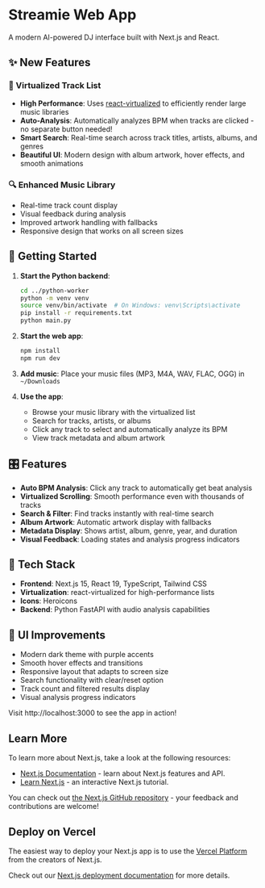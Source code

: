 # Streamie Web App

A modern AI-powered DJ interface built with Next.js and React.

## ✨ New Features

### 🎵 Virtualized Track List
- **High Performance**: Uses [react-virtualized](https://github.com/bvaughn/react-virtualized) to efficiently render large music libraries
- **Auto-Analysis**: Automatically analyzes BPM when tracks are clicked - no separate button needed!
- **Smart Search**: Real-time search across track titles, artists, albums, and genres
- **Beautiful UI**: Modern design with album artwork, hover effects, and smooth animations

### 🔍 Enhanced Music Library
- Real-time track count display
- Visual feedback during analysis
- Improved artwork handling with fallbacks
- Responsive design that works on all screen sizes

## 🚀 Getting Started

1. **Start the Python backend**:
   ```bash
   cd ../python-worker
   python -m venv venv
   source venv/bin/activate  # On Windows: venv\Scripts\activate
   pip install -r requirements.txt
   python main.py
   ```

2. **Start the web app**:
   ```bash
   npm install
   npm run dev
   ```

3. **Add music**: Place your music files (MP3, M4A, WAV, FLAC, OGG) in `~/Downloads`

4. **Use the app**:
   - Browse your music library with the virtualized list
   - Search for tracks, artists, or albums
   - Click any track to select and automatically analyze its BPM
   - View track metadata and album artwork

## 🎛️ Features

- **Auto BPM Analysis**: Click any track to automatically get beat analysis
- **Virtualized Scrolling**: Smooth performance even with thousands of tracks
- **Search & Filter**: Find tracks instantly with real-time search
- **Album Artwork**: Automatic artwork display with fallbacks
- **Metadata Display**: Shows artist, album, genre, year, and duration
- **Visual Feedback**: Loading states and analysis progress indicators

## 🔧 Tech Stack

- **Frontend**: Next.js 15, React 19, TypeScript, Tailwind CSS
- **Virtualization**: react-virtualized for high-performance lists
- **Icons**: Heroicons
- **Backend**: Python FastAPI with audio analysis capabilities

## 📱 UI Improvements

- Modern dark theme with purple accents
- Smooth hover effects and transitions
- Responsive layout that adapts to screen size
- Search functionality with clear/reset option
- Track count and filtered results display
- Visual analysis progress indicators

Visit http://localhost:3000 to see the app in action!

## Learn More

To learn more about Next.js, take a look at the following resources:

- [Next.js Documentation](https://nextjs.org/docs) - learn about Next.js features and API.
- [Learn Next.js](https://nextjs.org/learn) - an interactive Next.js tutorial.

You can check out [the Next.js GitHub repository](https://github.com/vercel/next.js) - your feedback and contributions are welcome!

## Deploy on Vercel

The easiest way to deploy your Next.js app is to use the [Vercel Platform](https://vercel.com/new?utm_medium=default-template&filter=next.js&utm_source=create-next-app&utm_campaign=create-next-app-readme) from the creators of Next.js.

Check out our [Next.js deployment documentation](https://nextjs.org/docs/app/building-your-application/deploying) for more details.
